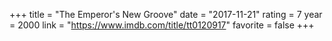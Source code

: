 +++
title = "The Emperor's New Groove"
date = "2017-11-21"
rating = 7
year = 2000
link = "https://www.imdb.com/title/tt0120917"
favorite = false
+++
